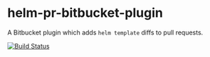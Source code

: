 # helm-pr-bitbucket-plugin

A Bitbucket plugin which adds `helm template` diffs to pull requests.

[![Build Status](https://img.shields.io/github/actions/workflow/status/jonasrutishauser/helm-pr-bitbucket-plugin/ci.yml.svg?label=Build)](https://github.com/jonasrutishauser/helm-pr-bitbucket-plugin/actions)
